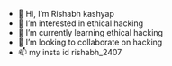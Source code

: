 - 👋 Hi, I’m Rishabh kashyap
- 👀 I’m interested in ethical hacking
- 🌱 I’m currently learning ethical hacking
- 💞️ I’m looking to collaborate on hacking
- 📫 my insta id rishabh_2407


<!---
rishabh240704/rishabh240704 is a ✨ special ✨ repository because its `README.md` (this file) appears on your GitHub profile.
You can click the Preview link to take a look at your changes.
--->

